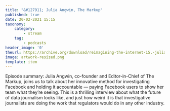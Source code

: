 ```yaml
---
title: "&#127911; Julia Angwin, The Markup"
published: true
date: 20-02-2021 15:15
taxonomy:
    category:
        - stream
    tag:
        - podcasts
header_image: '0'
theurl: https://archive.org/download/reimagining-the-internet-15.-julia-angwin-the-markup/Reimagining%20the%20Internet%2015.%20Julia%20Angwin%2C%20The%20Markup.mp3
image: artwork-resized.png
template: item
--- 
```

Episode summary: Julia Angwin, co-founder and Editor-in-Chief of The Markup, joins us to talk about her innovative method for investigating Facebook and holding it accountable — paying Facebook users to show her team what they’re seeing. This is a thrilling interview about what the future of data journalism looks like, and just how weird it is that investigative journalists are doing the work that regulators would do in any other industry.
